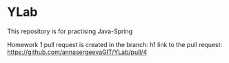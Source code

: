 # YLab
This repository is for practising Java-Spring

Homework 1 pull request is created in the branch: h1
link to the pull request: https://github.com/annasergeevaGIT/YLab/pull/4
